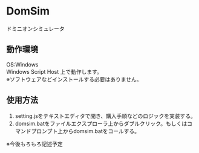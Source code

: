 # DomSim
ドミニオンシミュレータ

## 動作環境
OS:Windows  
Windows Script Host 上で動作します。  
※ソフトウェアなどインストールする必要はありません。

## 使用方法
1. setting.jsをテキストエディタで開き、購入手順などのロジックを実装する。
2. domsim.batをファイルエクスプローラ上からダブルクリック。もしくはコマンドプロンプト上からdomsim.batをコールする。

※今後もろもろ記述予定
